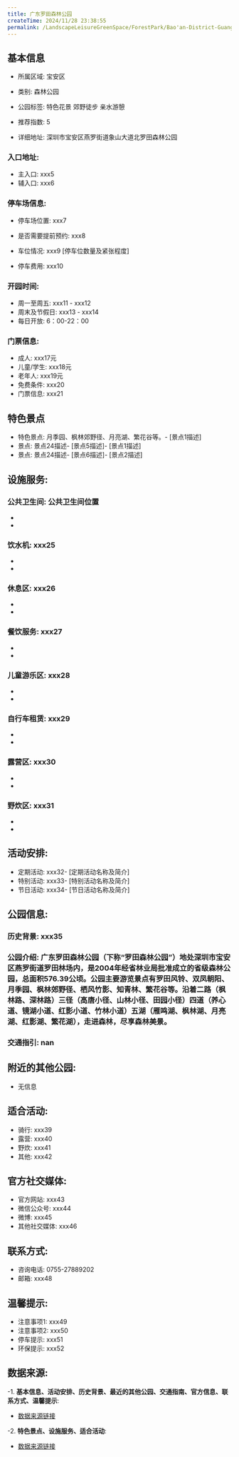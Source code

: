 ```yaml
---
title: 广东罗田森林公园
createTime: 2024/11/28 23:38:55
permalink: /LandscapeLeisureGreenSpace/ForestPark/Bao'an-District-Guangdong-Luotian-Forest-Park/
---
```


<ImageCard
  image="https://cgj.sz.gov.cn/img/4/4005/4005774/10774816.jpg"
  title="广东罗田森林公园"
  description="广东罗田森林公园（下称“罗田森林公园”）地处深圳市宝安区燕罗街道罗田林场内，是2004年经省林业局批准成立的省级森林公园，总面积5"
  href="/"
  author="深圳公园"
  date="2024/11/28"
/>
## 基本信息

- 所属区域: 宝安区

- 类别: 森林公园

- 公园标签: 特色花景 郊野徒步 亲水游憩

- 推荐指数: 5

- 详细地址: 深圳市宝安区燕罗街道象山大道北罗田森林公园

### 入口地址:
- 主入口: xxx5
- 辅入口: xxx6
### 停车场信息:
- 停车场位置: xxx7

- 是否需要提前预约: xxx8

- 车位情况: xxx9 [停车位数量及紧张程度]

- 停车费用: xxx10

### 开园时间:
- 周一至周五: xxx11 - xxx12
- 周末及节假日: xxx13 - xxx14
- 每日开放: 6：00-22：00

### 门票信息:
- 成人: xxx17元
- 儿童/学生: xxx18元
- 老年人: xxx19元
- 免费条件: xxx20
- 门票信息: xxx21
## 特色景点
- 特色景点: 月季园、枫林郊野径、月亮湖、繁花谷等。- [景点1描述]
- 景点: 景点24描述- [景点5描述]- [景点1描述]
- 景点: 景点24描述- [景点6描述]- [景点2描述]
## 设施服务:
### 公共卫生间: 公共卫生间位置
- 
- 
### 饮水机: xxx25
- 
- 
### 休息区: xxx26
- 
- 
### 餐饮服务: xxx27
- 
- 
### 儿童游乐区: xxx28
- 
- 
### 自行车租赁: xxx29
- 
- 
### 露营区: xxx30
- 
- 
### 野炊区: xxx31

- 
- 
## 活动安排:
- 定期活动: xxx32- [定期活动名称及简介]
- 特别活动: xxx33- [特别活动名称及简介]
- 节日活动: xxx34- [节日活动名称及简介]
## 公园信息:
### 历史背景: xxx35
### 公园介绍: 广东罗田森林公园（下称“罗田森林公园”）地处深圳市宝安区燕罗街道罗田林场内，是2004年经省林业局批准成立的省级森林公园，总面积576.39公顷。公园主要游览景点有罗田风铃、双凤朝阳、月季园、枫林郊野径、栖风竹影、知青林、繁花谷等。沿着二路（枫林路、深林路）三径（高唐小径、山林小径、田园小径）四道（养心道、镜湖小道、红影小道、竹林小道）五湖（雁鸣湖、枫林湖、月亮湖、红影湖、繁花湖），走进森林，尽享森林美景。
### 交通指引: nan

## 附近的其他公园:
- 无信息

## 适合活动:
- 骑行: xxx39
- 露营: xxx40
- 野炊: xxx41
- 其他: xxx42

## 官方社交媒体:
- 官方网站: xxx43
- 微信公众号: xxx44
- 微博: xxx45
- 其他社交媒体: xxx46

## 联系方式:
- 咨询电话: 0755-27889202
- 邮箱: xxx48

## 温馨提示:
- 注意事项1: xxx49
- 注意事项2: xxx50
- 停车提示: xxx51
- 环保提示: xxx52

## 数据来源:
-1. **基本信息、活动安排、历史背景、最近的其他公园、交通指南、官方信息、联系方式、温馨提示**:
- [数据来源链接](xxx53)

-2. **特色景点、设施服务、适合活动**:
- [数据来源链接](xxx53)

